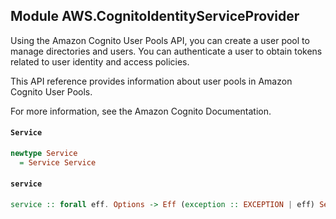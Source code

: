 ## Module AWS.CognitoIdentityServiceProvider

<p>Using the Amazon Cognito User Pools API, you can create a user pool to manage directories and users. You can authenticate a user to obtain tokens related to user identity and access policies.</p> <p>This API reference provides information about user pools in Amazon Cognito User Pools.</p> <p>For more information, see the Amazon Cognito Documentation.</p>

#### `Service`

``` purescript
newtype Service
  = Service Service
```

#### `service`

``` purescript
service :: forall eff. Options -> Eff (exception :: EXCEPTION | eff) Service
```


